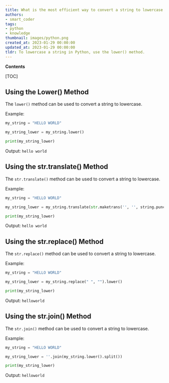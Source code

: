```yaml
---
title: What is the most efficient way to convert a string to lowercase in python?
authors:
- smart_coder
tags:
- python
- knowledge
thumbnail: images/python.png
created_at: 2023-01-29 00:00:00
updated_at: 2023-01-29 00:00:00
tldr: To lowercase a string in Python, use the lower() method.
---
```


**Contents**

[TOC]

## Using the Lower() Method
The `lower()` method can be used to convert a string to lowercase.

Example: 

```python
my_string = "HELLO WORLD"

my_string_lower = my_string.lower()

print(my_string_lower)
```

Output: 
`hello world`

## Using the str.translate() Method
The `str.translate()` method can be used to convert a string to lowercase.

Example: 

```python
my_string = "HELLO WORLD"

my_string_lower = my_string.translate(str.maketrans('', '', string.punctuation)).lower()

print(my_string_lower)
```

Output: 
`hello world`

## Using the str.replace() Method
The `str.replace()` method can be used to convert a string to lowercase.

Example: 

```python
my_string = "HELLO WORLD"

my_string_lower = my_string.replace(" ", "").lower()

print(my_string_lower)
```

Output: 
`helloworld`

## Using the str.join() Method
The `str.join()` method can be used to convert a string to lowercase.

Example: 

```python
my_string = "HELLO WORLD"

my_string_lower = ''.join(my_string.lower().split())

print(my_string_lower)
```

Output: 
`helloworld`
